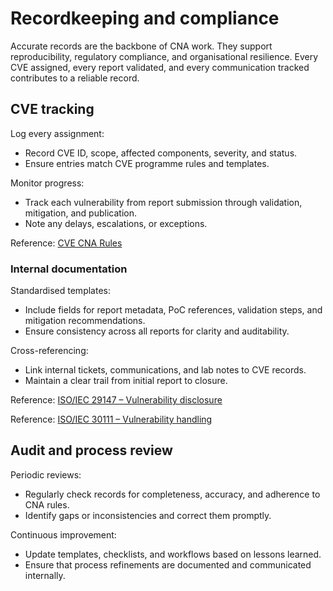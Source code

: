# Recordkeeping and compliance

Accurate records are the backbone of CNA work. They support reproducibility, regulatory compliance, and organisational 
resilience. Every CVE assigned, every report validated, and every communication tracked contributes to a 
reliable record.

## CVE tracking

Log every assignment:

* Record CVE ID, scope, affected components, severity, and status.
* Ensure entries match CVE programme rules and templates.

Monitor progress:

* Track each vulnerability from report submission through validation, mitigation, and publication.
* Note any delays, escalations, or exceptions.

Reference: [CVE CNA Rules](https://cve.mitre.org/cve/cna/rules.html)

### Internal documentation

Standardised templates:

* Include fields for report metadata, PoC references, validation steps, and mitigation recommendations.
* Ensure consistency across all reports for clarity and auditability.

Cross-referencing:

* Link internal tickets, communications, and lab notes to CVE records.
* Maintain a clear trail from initial report to closure.

Reference: [ISO/IEC 29147 – Vulnerability disclosure](https://www.iso.org/standard/72311.html)

Reference: [ISO/IEC 30111 – Vulnerability handling](https://www.iso.org/standard/86013.html)

## Audit and process review

Periodic reviews:

* Regularly check records for completeness, accuracy, and adherence to CNA rules.
* Identify gaps or inconsistencies and correct them promptly.

Continuous improvement:

* Update templates, checklists, and workflows based on lessons learned.
* Ensure that process refinements are documented and communicated internally.


